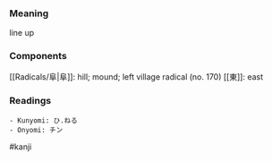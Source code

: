 ### Meaning

line up

### Components

[[Radicals/阜|阜]]: hill; mound; left village radical (no. 170) [[東]]: east

### Readings

```
- Kunyomi: ひ.ねる
- Onyomi: チン
```

#kanji